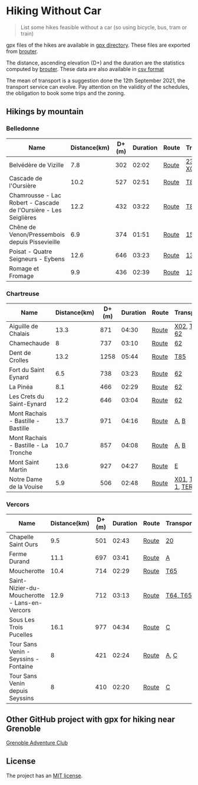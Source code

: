 # Hiking Without Car

> List some hikes feasible without a car (so using bicycle, bus, tram or train)

gpx files of the hikes are available in [gpx directory](gpx/).
These files are exported from [brouter](http://brouter.de/brouter-web/#map=13/45.1735/5.7723/OpenTopoMap,Waymarked_Trails-Hiking&profile=hiking-beta).

The distance, ascending elevation (D+) and the duration are the statistics computed by [brouter](http://brouter.de/brouter-web/#map=13/45.1735/5.7723/OpenTopoMap,Waymarked_Trails-Hiking&profile=hiking-beta).
These data are also available in [csv format](Stats.csv)

The mean of transport is a suggestion done the 12th September 2021, the transport service can evolve.
Pay attention on the validity of the schedules, the obligation to book some trips and the zoning.

## Hikings by mountain

### Belledonne

|Name|Distance(km)|D+(m)|Duration|Route|Transport|
| --- | --- | --- | --- | --- | --- |
|Belvédère de Vizille|7.8|302|02:02|[Route](http://brouter.de/brouter-web/#map=14/45.0742/5.7765/OpenTopoMap,Waymarked_Trails-Hiking&lonlats=5.774217,45.080544;5.772779,45.07643;5.791812,45.079672;5.7831,45.062567;5.776191,45.067116;5.774142,45.080551&profile=hiking-beta)|[23](https://www.tag.fr/ftp/fiche_horaires/fiche_horaires_2014/HORAIRES_23.pdf), [65](https://www.tag.fr/ftp/fiche_horaires/fiche_horaires_2014/HORAIRES_65.pdf), [X03](https://www.transisere.fr/ftp/documents_CG38/fh-x03-2021-2022.pdf), [T90](https://www.transisere.fr/ftp/documents_CG38/fh-t90-t91-2021-2022-v2.pdf)|
|Cascade de l'Oursière|10.2|527|02:51|[Route](http://brouter.de/brouter-web/#map=15/45.1504/5.8884/OpenTopoMap,Waymarked_Trails-Hiking&lonlats=5.871077,45.154413;5.9144,45.145651;5.871211,45.154412&profile=hiking-beta)|[T87](https://www.transisere.fr/ftp/documents_CG38/fh-t87-2021-2022.pdf)|
|Chamrousse - Lac Robert - Cascade de l'Oursière - Les Seiglières|12.2|432|03:22|[Route](http://brouter.de/brouter-web/#map=14/45.1390/5.8982/OpenTopoMap,Waymarked_Trails-Hiking&lonlats=5.879316,45.125918;5.916739,45.131435;5.921202,45.140944;5.871211,45.154412&profile=hiking-beta)|[T87](https://www.transisere.fr/ftp/documents_CG38/fh-t87-2021-2022.pdf)|
|Chêne de Venon/Pressembois depuis Pissevieille|6.9|374|01:51|[Route](http://brouter.de/brouter-web/#map=15/45.1801/5.8216/OpenTopoMap,Waymarked_Trails-Hiking&lonlats=5.81122,45.187602;5.800567,45.177015;5.804751,45.171771;5.809869,45.178173;5.822024,45.184064;5.811349,45.187596&profile=hiking-beta)|[15](https://www.tag.fr/ftp/fiche_horaires/fiche_horaires_2014/HORAIRES_15.pdf)|
|Poisat - Quatre Seigneurs - Eybens|12.6|646|03:23|[Route](http://brouter.de/brouter-web/#map=15/45.1382/5.7828/OpenTopoMap,Waymarked_Trails-Hiking&lonlats=5.763574,45.157295;5.791748,45.1575;5.800395,45.15414;5.792584,45.139307;5.751514,45.14716&profile=hiking-beta)|[13](https://www.tag.fr/ftp/fiche_horaires/fiche_horaires_2014/HORAIRES_13.pdf), [C4](https://www.tag.fr/ftp/fiche_horaires/fiche_horaires_2014/HORAIRES_C4.pdf)|
|Romage et Fromage|9.9|436|02:39|[Route](http://brouter.de/brouter-web/#map=14/45.1620/5.7809/OpenTopoMap,Waymarked_Trails-Hiking&lonlats=5.763531,45.157454;5.767264,45.161357;5.769453,45.16449;5.786083,45.169012;5.78332,45.166793;5.782242,45.166275;5.772886,45.155016;5.77662,45.149018;5.7616,45.149079;5.751514,45.14716&profile=hiking-beta)|[13](https://www.tag.fr/ftp/fiche_horaires/fiche_horaires_2014/HORAIRES_13.pdf), [C4](https://www.tag.fr/ftp/fiche_horaires/fiche_horaires_2014/HORAIRES_C4.pdf)|

### Chartreuse

|Name|Distance(km)|D+(m)|Duration|Route|Transport|
| --- | --- | --- | --- | --- | --- |
|Aiguille de Chalais|13.3|871|04:30|[Route](http://brouter.de/brouter-web/#map=15/45.2909/5.6504/OpenTopoMap,Waymarked_Trails-Hiking&lonlats=5.632119,45.290543;5.675753,45.292592;5.66107,45.293511;5.631995,45.290394&profile=hiking-beta)|[X02](https://www.transisere.fr/ftp/documents_CG38/fh-x02-2021-2022.pdf), [TER 62](https://cdn.ter.sncf.com/medias/PDF/auvergne_rhone_alpes/62_AFF_du_30-08%20au%2010-10-21-Version%20du%2008-07-21_tcm72-193836_tcm72-193835.pdf)||
|Chamechaude|8|737|03:10|[Route](http://brouter.de/brouter-web/#map=16/45.2891/5.7711/OpenTopoMap,Waymarked_Trails-Hiking&lonlats=5.76705,45.289929;5.776706,45.291126;5.782499,45.28683;5.78442,45.286559;5.788132,45.287744;5.783122,45.287586;5.776834,45.288491;5.766993,45.289839&profile=hiking-beta)|[62](https://www.tag.fr/ftp/fiche_horaires/fiche_horaires_2014/HORAIRES_62.pdf)|
|Dent de Crolles|13.2|1258|05:44|[Route](http://brouter.de/brouter-web/#map=15/45.3065/5.8539/OpenTopoMap,Waymarked_Trails-Hiking&lonlats=5.85111,45.29003;5.84404,45.299404;5.840049,45.304595;5.844126,45.310241;5.85567,45.308278;5.854726,45.318779;5.846615,45.311835;5.84125,45.301954;5.851185,45.290047&profile=hiking-beta)|[T85](https://www.transisere.fr/ftp/documents_CG38/fh-t85-2021-2022.pdf)|
|Fort du Saint Eynard|6.5|738|03:23|[Route](http://brouter.de/brouter-web/#map=15/45.2319/5.7595/OpenTopoMap,Waymarked_Trails-Hiking&lonlats=5.75101,45.233777;5.764475,45.234933;5.751171,45.233765&profile=hiking-beta)|[62](https://www.tag.fr/ftp/fiche_horaires/fiche_horaires_2014/HORAIRES_62.pdf)|
|La Pinéa|8.1|466|02:29|[Route](http://brouter.de/brouter-web/#map=16/45.2920/5.7595/OpenTopoMap,Waymarked_Trails-Hiking&lonlats=5.767093,45.289928;5.759668,45.290587;5.738444,45.288337;5.738457,45.288106;5.767082,45.289837&profile=hiking-beta)|[62](https://www.tag.fr/ftp/fiche_horaires/fiche_horaires_2014/HORAIRES_62.pdf)|
|Les Crets du Saint-Eynard|12.2|646|03:04|[Route](http://brouter.de/brouter-web/#map=15/45.2781/5.8096/OpenTopoMap,Waymarked_Trails-Hiking&lonlats=5.777313,45.259895;5.801171,45.278842;5.809134,45.281622;5.806189,45.266762;5.784087,45.247458;5.78055,45.255402;5.777243,45.259807&profile=hiking-beta)|[62](https://www.tag.fr/ftp/fiche_horaires/fiche_horaires_2014/HORAIRES_62.pdf)|
|Mont Rachais - Bastille - Bastille|13.7|971|04:16|[Route](http://brouter.de/brouter-web/#map=15/45.1898/5.7300/OpenTopoMap,Waymarked_Trails-Hiking&lonlats=5.720154,45.189418;5.724805,45.198739;5.724478,45.200675;5.729756,45.207154;5.732833,45.208546;5.736001,45.215196;5.73297,45.218556;5.733852,45.216044;5.729456,45.212157;5.726151,45.20773;5.72422,45.203706;5.723931,45.204296;5.725733,45.205275;5.727085,45.205846;5.724714,45.200675;5.720251,45.189445&profile=hiking-beta)|[A](https://www.tag.fr/ftp/fiche_horaires/fiche_horaires_2014/HORAIRES_A.pdf), [B](https://www.tag.fr/ftp/fiche_horaires/fiche_horaires_2014/HORAIRES_B.pdf)|
|Mont Rachais - Bastille - La Tronche|10.7|857|04:08|[Route](http://brouter.de/brouter-web/#map=14/45.1989/5.7301/OpenTopoMap,Waymarked_Trails-Hiking&lonlats=5.72009,45.189453;5.724805,45.198739;5.73297,45.218556;5.741204,45.200615&profile=hiking-beta)|[A](https://www.tag.fr/ftp/fiche_horaires/fiche_horaires_2014/HORAIRES_A.pdf), [B](https://www.tag.fr/ftp/fiche_horaires/fiche_horaires_2014/HORAIRES_B.pdf)|
|Mont Saint Martin|13.6|927|04:27|[Route](http://brouter.de/brouter-web/#map=14/45.2601/5.6786/OpenTopoMap,Waymarked_Trails-Hiking&lonlats=5.662562,45.253456;5.659976,45.260227;5.661457,45.265244;5.664825,45.268852;5.680377,45.278214;5.670984,45.27746;5.662701,45.253268&profile=hiking-beta)|[E](https://www.tag.fr/ftp/fiche_horaires/fiche_horaires_2014/HORAIRES_E.pdf)|
|Notre Dame de la Vouise|5.9|506|02:48|[Route](http://brouter.de/brouter-web/#map=16/45.3698/5.5954/OpenTopoMap,Waymarked_Trails-Hiking&lonlats=5.59383,45.364483;5.599369,45.376972;5.593868,45.364466&profile=hiking-beta)|[X01](https://www.transisere.fr/ftp/documents_CG38/fh-x01-2021-2022.pdf), [TER 1](https://cdn.ter.sncf.com/medias/PDF/auvergne_rhone_alpes/01_AFF_du_11-07%20au%2029-10-21-Version%20du%2020-06-21_tcm72-193834_tcm72-193833.pdf), [TER 62](https://cdn.ter.sncf.com/medias/PDF/auvergne_rhone_alpes/62_AFF_du_30-08%20au%2010-10-21-Version%20du%2008-07-21_tcm72-193836_tcm72-193835.pdf)|

### Vercors

|Name|Distance(km)|D+(m)|Duration|Route|Transport|
| --- | --- | --- | --- | --- | --- |
|Chapelle Saint Ours|9.5|501|02:43|[Route](https://brouter.de/brouter-web/#map=13/45.2781/5.5975/OpenTopoMap,Waymarked_Trails-Hiking&lonlats=5.61794,45.269865;5.615816,45.277453;5.616159,45.282315;5.599455,45.296536;5.600914,45.297885;5.61632,45.282278;5.615741,45.27734;5.617887,45.269808&profile=hiking-beta)|[20](https://www.tag.fr/ftp/fiche_horaires/fiche_horaires_2014/HORAIRES_20.pdf)|
|Ferme Durand|11.1|697|03:41|[Route](http://brouter.de/brouter-web/#map=14/45.1957/5.6611/OpenTopoMap,Waymarked_Trails-Hiking&lonlats=5.672529,45.196751;5.667915,45.19498;5.642295,45.208287;5.641308,45.200256;5.662658,45.188188;5.672411,45.196785&profile=hiking-beta)|[A](https://www.tag.fr/ftp/fiche_horaires/fiche_horaires_2014/HORAIRES_A.pdf)|
|Moucherotte|10.4|714|02:29|[Route](http://brouter.de/brouter-web/#map=14/45.1602/5.6369/OpenTopoMap,Waymarked_Trails-Hiking&lonlats=5.629828,45.170632;5.634313,45.171087;5.637231,45.162583;5.636544,45.162099;5.638261,45.161267;5.634055,45.15992;5.63545,45.158059;5.633712,45.15299;5.633798,45.149054;5.639355,45.148624;5.638363,45.147262;5.639441,45.147605;5.638454,45.147379;5.639226,45.14873;5.638529,45.148667;5.633991,45.149025;5.635428,45.157961;5.633626,45.160193;5.638373,45.161324;5.636587,45.162114;5.634431,45.170965;5.629699,45.170569&profile=hiking-beta)|[T65](https://www.transisere.fr/ftp/documents_CG38/fh-t64-t65-2021-2022.pdf)|
|Saint-Nizier-du-Moucherotte - Lans-en-Vercors|12.9|712|03:13|[Route](http://brouter.de/brouter-web/#map=15/45.1252/5.6121/OpenTopoMap,Waymarked_Trails-Hiking&lonlats=5.629828,45.170632;5.634313,45.171087;5.637231,45.162583;5.636544,45.162099;5.638261,45.161267;5.634055,45.15992;5.63545,45.158059;5.633712,45.15299;5.633798,45.149054;5.639291,45.148753;5.613542,45.128656;5.588565,45.128247&profile=hiking-beta)|[T64, T65](https://www.transisere.fr/ftp/documents_CG38/fh-t64-t65-2021-2022.pdf)|
|Sous Les Trois Pucelles|16.1|977|04:34|[Route](http://brouter.de/brouter-web/#map=13/45.1629/5.6890/OpenTopoMap,Waymarked_Trails-Hiking&lonlats=5.690231,45.166335;5.646393,45.170239;5.642338,45.169029;5.644612,45.164202;5.635203,45.171829;5.634613,45.170956;5.64326,45.16983;5.64502,45.170331;5.690188,45.166213&profile=hiking-beta)|[C](https://www.tag.fr/ftp/fiche_horaires/fiche_horaires_2014/HORAIRES_C.pdf)|
|Tour Sans Venin - Seyssins - Fontaine|8|421|02:24|[Route](http://brouter.de/brouter-web/#map=14/45.1714/5.6874/OpenTopoMap,Waymarked_Trails-Hiking&lonlats=5.690521,45.166026;5.666714,45.171695;5.672679,45.196804&profile=hiking-beta)|[A](https://www.tag.fr/ftp/fiche_horaires/fiche_horaires_2014/HORAIRES_A.pdf), [C](https://www.tag.fr/ftp/fiche_horaires/fiche_horaires_2014/HORAIRES_C.pdf)|
|Tour Sans Venin depuis Seyssins|8|410|02:20|[Route](http://brouter.de/brouter-web/#map=16/45.1672/5.6822/OpenTopoMap,Waymarked_Trails-Hiking&lonlats=5.690532,45.166016;5.668302,45.17211;5.690639,45.165854&profile=hiking-beta)|[C](https://www.tag.fr/ftp/fiche_horaires/fiche_horaires_2014/HORAIRES_C.pdf)|

## Other GitHub project with gpx for hiking near Grenoble

[Grenoble Adventure Club](https://github.com/Binnette/GAC)

## License

The project has an [MIT license](Licence.md).
